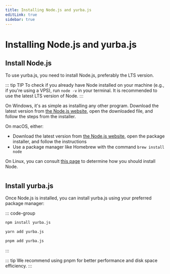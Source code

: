 ```yaml
---
title: Installing Node.js and yurba.js
editLink: true
sidebar: true
---
```


# Installing Node.js and yurba.js

## Install Node.js
To use yurba.js, you need to install Node.js, preferably the LTS version.

::: tip TIP
To check if you already have Node installed on your machine (e.g., if you're using a VPS), run `node -v` in your terminal. It is recommended to use the latest LTS version of Node.
:::


On Windows, it's as simple as installing any other program. Download the latest version from [the Node.js website](https://nodejs.org/en/download), open the downloaded file, and follow the steps from the installer.

On macOS, either:
- Download the latest version from [the Node.js website](https://nodejs.org/en/download), open the package installer, and follow the instructions
- Use a package manager like Homebrew with the command `brew install node` 

On Linux, you can consult [this page](https://nodejs.org/en/download) to determine how you should install Node.

#


## Install yurba.js

Once Node.js is installed, you can install yurba.js using your preferred package manager:

::: code-group

```bash [npm]
npm install yurba.js
```

```bash [yarn]
yarn add yurba.js
```

```bash [pnpm]
pnpm add yurba.js
```

:::

::: tip
We recommend using pnpm for better performance and disk space efficiency.
:::
